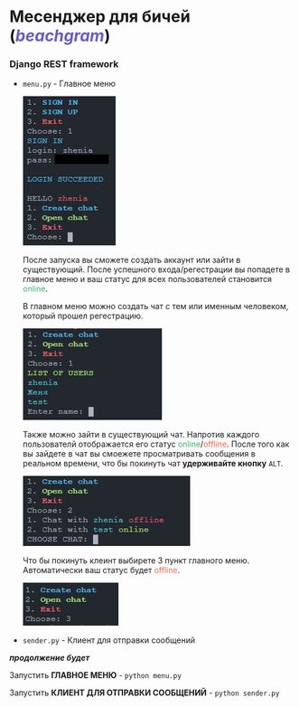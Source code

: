 # Месенджер для бичей (<span style='color: SlateBlue;'>_beachgram_</span>)
### **Django REST framework**

* `menu.py` - Главное меню

    ![image alt](https://github.com/strenger001k/PM-DT-django/blob/messenger/readme_image/menu.png)

    После запуска вы сможете создать аккаунт или зайти в существующий.
    После успешного входа/регестрации вы попадете в главное меню и ваш статус для всех пользователей становится <span style='color: MediumSeaGreen;'>online</span>.

    В главном меню можно создать чат с тем или именным человеком, который прошел регестрацию.

    ![image alt](https://github.com/strenger001k/PM-DT-django/blob/messenger/readme_image/create_chat.png)

    Также можно зайти в существующий чат. Напротив каждого пользователй отображается его статус <span style='color: MediumSeaGreen;'>online</span>/<span style='color: Tomato;'>offline</span>. После того как вы зайдете в чат вы смоежете просматривать сообщения в реальном времени, что бы покинуть чат **удерживайте кнопку** `ALT`.

    ![image alt](https://github.com/strenger001k/PM-DT-django/blob/messenger/readme_image/open_chat.png)

    Что бы покинуть клеинт выбирете 3 пункт главного меню. Автоматически ваш статус будет <span style='color: Tomato;'>offline</span>.

    ![image alt](https://github.com/strenger001k/PM-DT-django/blob/messenger/readme_image/exit.png)


* `sender.py` - Клиент для отправки сообщений

**_продолжение будет_**

Запустить **ГЛАВНОЕ МЕНЮ** - `python menu.py`

Запустить **КЛИЕНТ ДЛЯ ОТПРАВКИ СООБЩЕНИЙ** - `python sender.py`